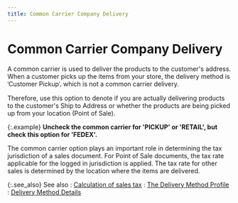 ```yaml
---
title: Common Carrier Company Delivery
---
```


# Common Carrier Company Delivery


A common carrier is used to deliver the products to the customer's address.  When a customer picks up the items from your store, the delivery method  is <font face="Verdana" class="hcp1">'</font>Customer Pickup<font face="Verdana" class="hcp1">',</font>  which is not a common carrier delivery.


Therefore, use this option to denote if you are actually delivering  products to the customer's Ship to Address or whether the products are  being picked up from your location (Point of Sale).


{:.example}
**Uncheck  the common carrier for 'PICKUP' or 'RETAIL', but check this option for  'FEDEX'.**


The common carrier option plays an important role in determining the  tax jurisdiction of a sales document. For Point of Sale documents, the  tax rate applicable for the logged in jurisdiction is applied. The tax  rate for other sales is determined by the location where the items are  delivered.


{:.see_also}
See also
: [Calculation  of sales tax]({{site.sc_baseurl}}/options/sales-tax/calculation_of_sales_tax.html)
: [The Delivery  Method Profile]({{site.sc_baseurl}}/options/everest-freight-estimator/delivery-methods/set-up-a-delivery-method/the_delivery_method_profile.html)
: [Delivery Method  Details]({{site.sc_baseurl}}/misc/delivery_method_details.html)
